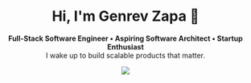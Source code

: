 <h1 align="center">
  Hi, I'm Genrev Zapa 👋
</h1>

<p align="center">
  <b>
    Full-Stack Software Engineer • Aspiring Software Architect • Startup Enthusiast
  </b>
  <br>
  I wake up to build scalable products that matter.
</p>

<p align="center">
  <a href="mailto:zapagenrevdale@gmail.com">
    <img src="https://zapagenrevdale-github.s3.ap-southeast-1.amazonaws.com/gmail.png"/>
  </a>
</p>
